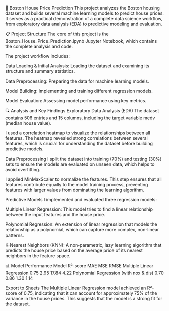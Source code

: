 🏡 Boston House Price Prediction
This project analyzes the Boston housing dataset and builds several machine learning models to predict house prices. It serves as a practical demonstration of a complete data science workflow, from exploratory data analysis (EDA) to predictive modeling and evaluation.

📋 Project Structure
The core of this project is the Boston_House_Price_Prediction.ipynb Jupyter Notebook, which contains the complete analysis and code.

The project workflow includes:

Data Loading & Initial Analysis: Loading the dataset and examining its structure and summary statistics.

Data Preprocessing: Preparing the data for machine learning models.

Model Building: Implementing and training different regression models.

Model Evaluation: Assessing model performance using key metrics.

🔍 Analysis and Key Findings
Exploratory Data Analysis (EDA)
The dataset contains 506 entries and 15 columns, including the target variable medv (median house value).

I used a correlation heatmap to visualize the relationships between all features. The heatmap revealed strong correlations between several features, which is crucial for understanding the dataset before building predictive models.

Data Preprocessing
I split the dataset into training (70%) and testing (30%) sets to ensure the models are evaluated on unseen data, which helps to avoid overfitting.

I applied MinMaxScaler to normalize the features. This step ensures that all features contribute equally to the model training process, preventing features with larger values from dominating the learning algorithm.

Predictive Models
I implemented and evaluated three regression models:

Multiple Linear Regression: This model tries to find a linear relationship between the input features and the house price.

Polynomial Regression: An extension of linear regression that models the relationship as a polynomial, which can capture more complex, non-linear patterns.

K-Nearest Neighbors (KNN): A non-parametric, lazy learning algorithm that predicts the house price based on the average price of its nearest neighbors in the feature space.

📊 Model Performance
Model	R²-score	MAE	MSE	RMSE
Multiple Linear Regression	0.75	2.95	17.84	4.22
Polynomial Regression (with nox & dis)	0.70	0.86	1.30	1.14

Export to Sheets
The Multiple Linear Regression model achieved an R²-score of 0.75, indicating that it can account for approximately 75% of the variance in the house prices. This suggests that the model is a strong fit for the dataset.
